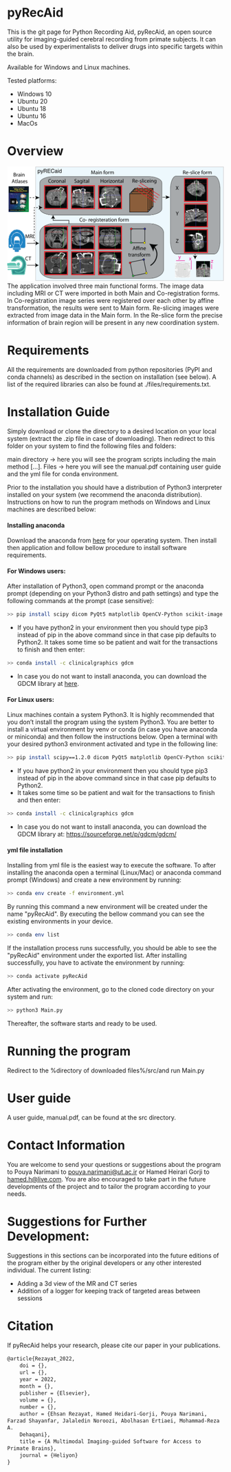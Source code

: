 

# pyRecAid

This is the git page for Python Recording Aid, pyRecAid, an open source utility for imaging-guided cerebral recording from primate subjects. It can also be used by experimentalists to deliver drugs into specific targets within the brain.

Available for Windows and Linux machines.

Tested platforms:
- Windows 10
- Ubuntu 20
- Ubuntu 18
- Ubuntu 16
- MacOs

# Overview
![](./Resource/image1.png)
The application involved three main functional forms. The image data including MRI or CT were imported in both Main and Co-registration forms. In Co-registration image series were registered over each other by affine transformation, the results were sent to Main form. Re-slicing images were extracted from image data in the Main form. In the Re-slice form the precise information of brain region will be present in any new coordination system.

# Requirements
All the requirements are downloaded from python repositories (PyPI and conda channels) as described in the section on installation (see below). A list of the required libraries can also be found at ./files/requirements.txt.

# Installation Guide
Simply download or clone the directory to a desired location on your local system (extract the .zip file in case of downloading). Then redirect to this folder on your system to find the following files and folders:

main directory → here you will see the program scripts including the main method […].
Files → here you will see the manual.pdf containing user guide and the yml file for conda environment.

Prior to the installation you should have a distribution of Python3 interpreter installed on your system (we recommend the anaconda distribution). Instructions on how to run the program methods on Windows and Linux machines are described below:

#### Installing anaconda
Download the anaconda from [here](https://www.anaconda.com/products/individual) for your operating system. Then install then application and follow bellow procedure to install software requirements.
 
#### For Windows users:
After installation of Python3, open command prompt or the anaconda prompt (depending on your Python3 distro and path settings) and type the following commands at the prompt (case sensitive):
```sh
>> pip install scipy dicom PyQt5 matplotlib OpenCV-Python scikit-image transforms3d dill nibabel torch torchvision torchaudio
```

-	If you have python2 in your environment then you should type pip3 instead of pip in the above command since in that case pip defaults to Python2. 
It takes some time so be patient and wait for the transactions to finish and then enter:
```sh
>> conda install -c clinicalgraphics gdcm
```
-	In case you do not want to install anaconda, you can download the GDCM library at [here](https://sourceforge.net/p/gdcm/gdcm/).

#### For Linux users:
Linux machines contain a system Python3. It is highly recommended that you don’t install the program using the system Python3. You are better to install a virtual environment by venv or conda (in case you have anaconda or miniconda) and then follow the instructions below.
Open a terminal with your desired python3 environment activated and type in the following line:
```sh
>> pip install scipy==1.2.0 dicom PyQt5 matplotlib OpenCV-Python scikit-image transforms3d dill nibabel torch==1.10.2+cpu torchvision==0.11.3+cpu torchaudio==0.10.2+cpu -f https://download.pytorch.org/whl/cpu/torch_stable.html
```
-	If you have python2 in your environment then you should type pip3 instead of pip in the above command since in that case pip defaults to Python2. 
-	It takes some time so be patient and wait for the transactions to finish and then enter:
```sh
>> conda install -c clinicalgraphics gdcm
```
-	In case you do not want to install anaconda, you can download the GDCM library at:	https://sourceforge.net/p/gdcm/gdcm/

#### yml file installation
Installing from yml file is the easiest way to execute the software. To after installing the anaconda open a terminal (Linux/Mac) or anaconda command prompt (Windows) and create a new environment by running:
```sh
>> conda env create -f environment.yml
```
By running this command a new environment will be created under the name "pyRecAid". By executing the bellow command you can see the existing environments in your device.
```sh
>> conda env list
```
If the installation process runs successfully, you should be able to see the "pyRecAid" environment under the exported list.  After installing successfully, you have to activate the environment by running:
```sh
>> conda activate pyRecAid
```
After activating the environment, go to the cloned code directory on your system and run:
```sh
>> python3 Main.py
```
Thereafter, the software starts and ready to be used.


# Running the program
Redirect to the %directory of downloaded files%/src/and run Main.py

# User guide
A user guide, manual.pdf, can be found at the src directory.

# Contact Information
You are welcome to send your questions or suggestions about the program to Pouya Narimani to pouya.narimani@ut.ac.ir or Hamed Heirari Gorji to hamed.h@live.com. You are also encouraged to take part in the future developments of the project and to tailor the program according to your needs.

# Suggestions for Further Development:
Suggestions in this sections can be incorporated into the future editions of the program either by the original developers or any other interested individual. The current listing:
-	Adding a 3d view of the MR and CT series
-	Addition of a logger for keeping track of targeted areas between sessions

# Citation
If pyRecAid helps your research, please cite our paper in your publications.

```
@article{Rezayat_2022,
	doi = {},
	url = {},
	year = 2022,
	month = {},
	publisher = {Elsevier},
	volume = {},
	number = {},
	author = {Ehsan Rezayat, Hamed Heidari-Gorji, Pouya Narimani, Farzad Shayanfar, Jalaledin Noroozi, Abolhasan Ertiaei, Mohammad-Reza A.
	Dehaqani},
	title = {A Multimodal Imaging-guided Software for Access to Primate Brains},
	journal = {Heliyon}
}
```
